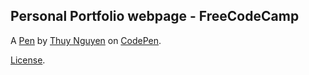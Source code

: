 Personal Portfolio webpage - FreeCodeCamp
-----------------------------------------


A [Pen](https://codepen.io/chutnguyen/pen/EWjgNR) by [Thuy Nguyen](http://codepen.io/chutnguyen) on [CodePen](http://codepen.io/).

[License](https://codepen.io/chutnguyen/pen/EWjgNR/license).